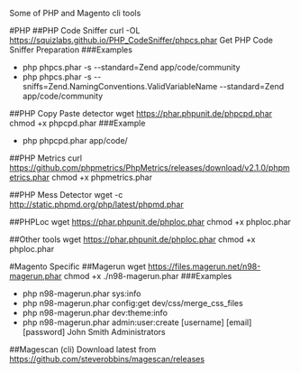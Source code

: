 Some of PHP and Magento cli tools

#PHP
##PHP Code Sniffer
curl -OL https://squizlabs.github.io/PHP_CodeSniffer/phpcs.phar	Get PHP Code Sniffer	Preparation
###Examples
- php phpcs.phar -s --standard=Zend app/code/community
- php phpcs.phar -s --sniffs=Zend.NamingConventions.ValidVariableName --standard=Zend app/code/community

##PHP Copy Paste detector
wget https://phar.phpunit.de/phpcpd.phar
chmod +x phpcpd.phar
###Example	
- php phpcpd.phar app/code/

##PHP Metrics
curl https://github.com/phpmetrics/PhpMetrics/releases/download/v2.1.0/phpmetrics.phar
chmod +x phpmetrics.phar

##PHP Mess Detector
wget -c http://static.phpmd.org/php/latest/phpmd.phar

##PHPLoc
wget https://phar.phpunit.de/phploc.phar
chmod +x phploc.phar

##Other tools
wget https://phar.phpunit.de/phploc.phar
chmod +x phploc.phar

#Magento Specific
##Magerun
wget https://files.magerun.net/n98-magerun.phar
chmod +x ./n98-magerun.phar
###Examples
- php n98-magerun.phar sys:info
- php n98-magerun.phar config:get dev/css/merge_css_files
- php n98-magerun.phar dev:theme:info
- php n98-magerun.phar admin:user:create [username] [email] [password] John Smith Administrators

##Magescan (cli)
Download latest from
https://github.com/steverobbins/magescan/releases
